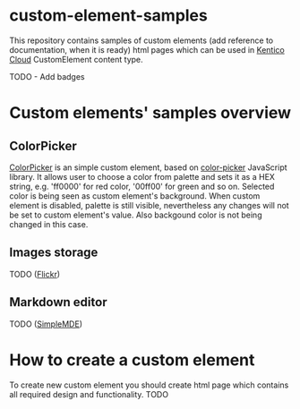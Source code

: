 # custom-element-samples
This repository contains samples of custom elements (add reference to documentation, when it is ready) html pages which can be used in [Kentico Cloud](https://kenticocloud.com/) CustomElement content type.

TODO - Add badges

# Custom elements' samples overview
## ColorPicker
[ColorPicker](https://github.com/Kentico/custom-element-samples/blob/master/ColorPicker/color-picker.html) is an simple custom element, based on [color-picker](https://github.com/tovic/color-picker) JavaScript library. It allows user to choose a color from palette and sets it as a HEX string, e.g. 'ff0000' for red color, '00ff00' for green and so on. Selected color is being seen as custom element's background. When custom element is disabled, palette is still visible, nevertheless any changes will not be set to custom element's value. Also backgound color is not being changed in this case.

## Images storage
TODO ([Flickr](https://www.flickr.com/about))

## Markdown editor
TODO ([SimpleMDE](https://simplemde.com/))

# How to create a custom element
To create new custom element you should create html page which contains all required design and functionality. TODO
